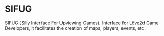 # SIFUG
SIFUG (Silly Interface For Upviewing Games). Interface for Löve2d Game Developers, it facilitates the creation of maps, players, events, etc.
